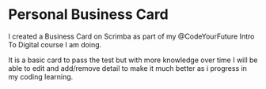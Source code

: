# Personal Business Card

I created a Business Card on Scrimba as part of my @CodeYourFuture Intro To Digital course I am doing. 

It is a basic card to pass the test but with more knowledge over time I will be able to edit and add/remove detail to make it much better as i progress in my coding learning. 
